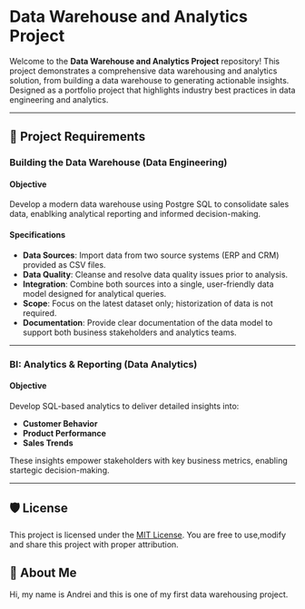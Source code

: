 # Data Warehouse and Analytics Project

Welcome to the **Data Warehouse and Analytics Project** repository!
This project demonstrates a comprehensive data warehousing and analytics solution, from building a data warehouse to generating actionable insights. Designed as a portfolio project that highlights industry best practices in data engineering and analytics.

---

## 🚀 Project Requirements

### Building the Data Warehouse (Data Engineering)

#### Objective
Develop a modern data warehouse using Postgre SQL to consolidate sales data, enablking analytical reporting and informed decision-making.

#### Specifications
- **Data Sources**: Import data from two source systems (ERP and CRM) provided as CSV files.
- **Data Quality**: Cleanse and resolve data quality issues prior to analysis.
- **Integration**: Combine both sources into a single, user-friendly data model designed for analytical queries.
- **Scope**: Focus on the latest dataset only; historization of data is not required.
- **Documentation**: Provide clear documentation of the data model to support both business stakeholders and analytics teams.

---

### BI: Analytics & Reporting (Data Analytics)

#### Objective
Develop SQL-based analytics to deliver detailed insights into:
- **Customer Behavior**
- **Product Performance**
- **Sales Trends**

These insights empower stakeholders with key business metrics, enabling startegic decision-making.

---

## 🛡️ License

This project is licensed under the [MIT License](License). You are free to use,modify and share this project with proper attribution.

## 🌟 About Me

Hi, my name is Andrei and this is one of my first data warehousing project.

